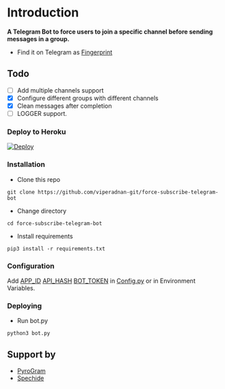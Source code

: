 # Introduction
**A Telegram Bot to force users to join a specific channel before sending messages in a group.**
- Find it on Telegram as [Fingerprint](https://t.me/Fingerprintforce_bot)

## Todo
- [ ] Add multiple channels support
- [X] Configure different groups with different channels
- [X] Clean messages after completion
- [ ] LOGGER support.

### Deploy to Heroku
[![Deploy](https://www.herokucdn.com/deploy/button.svg)](https://heroku.com/deploy?template=https://github.com/dakshkohli23/Force-Subscribe-Bot)


### Installation
- Clone this repo
```
git clone https://github.com/viperadnan-git/force-subscribe-telegram-bot
```
- Change directory
```
cd force-subscribe-telegram-bot
```
- Install requirements
```
pip3 install -r requirements.txt
```

### Configuration
Add [APP_ID](https://my.telegram.org/apps)
[API_HASH](https://my.telegram.org/apps)
[BOT_TOKEN](https://t.me/botfather) in [Config.py](Config.py) or in Environment Variables.

### Deploying
- Run bot.py
```
python3 bot.py
```

## Support by
- [PyroGram](https://PyroGram.org)
- [Spechide](https://GitHub.com/spechide)
